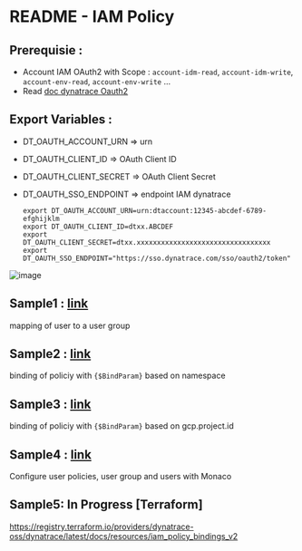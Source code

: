 # README - IAM Policy

## Prerequisie :
- Account IAM OAuth2 with Scope : `account-idm-read`, `account-idm-write`, `account-env-read`, `account-env-write` ...
- Read [doc dynatrace Oauth2](https://docs.dynatrace.com/docs/dynatrace-api/basics/dynatrace-api-authentication/account-api-authentication)

## Export Variables :
- DT_OAUTH_ACCOUNT_URN => urn 
- DT_OAUTH_CLIENT_ID => OAuth Client ID
- DT_OAUTH_CLIENT_SECRET => OAuth Client Secret
- DT_OAUTH_SSO_ENDPOINT => endpoint IAM dynatrace  

      export DT_OAUTH_ACCOUNT_URN=urn:dtaccount:12345-abcdef-6789-efghijklm
      export DT_OAUTH_CLIENT_ID=dtxx.ABCDEF
      export DT_OAUTH_CLIENT_SECRET=dtxx.xxxxxxxxxxxxxxxxxxxxxxxxxxxxxxxxx
      export DT_OAUTH_SSO_ENDPOINT="https://sso.dynatrace.com/sso/oauth2/token"
  
![image](https://github.com/JLLormeau/IAM/assets/40337213/b4dc82c6-e01f-47ca-b8d9-f0023eddcb17)

## Sample1 :  [link](/Sample1_IAM_create_user_with_managementzone_access)  
mapping of user to a user group

## Sample2 :  [link](/Sample2_IAM_binding_policy_with_ug)  
binding of policiy with `{$BindParam}` based on namespace

## Sample3 :  [link](/Sample3_IAM_binding_policy_based_on_gcp_project_id)  
binding of policiy with `{$BindParam}`  based on gcp.project.id

## Sample4 :  [link](/Sample4_IAM_with_Monaco)  
Configure user policies, user group and users with Monaco 

## Sample5: In Progress [Terraform]
https://registry.terraform.io/providers/dynatrace-oss/dynatrace/latest/docs/resources/iam_policy_bindings_v2
